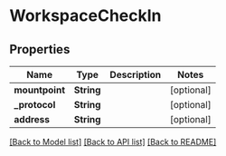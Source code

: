 # WorkspaceCheckIn

## Properties

Name | Type | Description | Notes
------------ | ------------- | ------------- | -------------
**mountpoint** | **String** |  | [optional] 
**_protocol** | **String** |  | [optional] 
**address** | **String** |  | [optional] 

[[Back to Model list]](../#documentation-for-models) [[Back to API list]](../#documentation-for-api-endpoints) [[Back to README]](../)


